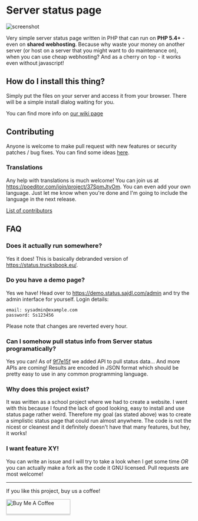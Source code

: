# Server status page
![screenshot](https://status.trucksbook.eu/img/screenshot.png)

Very simple server status page written in PHP that can run on **PHP 5.4+** - even on **shared webhosting**. Because why waste your money on another server (or host on a server that you might want to do maintenance on), when you can use cheap webhosting? And as a cherry on top - it works even without javascript!

## How do I install this thing?
Simply put the files on your server and access it from your browser. There will be a simple install dialog waiting for you.

You can find more info on [our wiki page](https://github.com/Pryx/server-status/wiki)

## Contributing
Anyone is welcome to make pull request with new features or security patches / bug fixes. You can find some ideas [here](https://github.com/Pryx/server-status/labels/help%20wanted).

### Translations
Any help with translations is much welcome! You can join us at https://poeditor.com/join/project/37SpmJtyOm. You can even add your own language. Just let me know when you're done and I'm going to include the language in the next release.

[List of contributors](https://github.com/Pryx/server-status/wiki/contributors)

## FAQ

### Does it actually run somewhere?
Yes it does! This is basically debranded version of https://status.trucksbook.eu/. 

### Do you have a demo page?
Yes we have! Head over to https://demo.status.sajdl.com/admin and try the admin interface for yourself.
Login details:
```
email: sysadmin@example.com
password: Ss123456
```
Please note that changes are reverted every hour.

### Can I somehow pull status info from Server status programatically?
Yes you can! As of [9f7e15f](https://github.com/Pryx/server-status/commit/9f7e15fcd1d900108cbb0b3cad4bdc5ecf8b741b) we added API to pull status data... And more APIs are coming! Results are encoded in JSON format which should be pretty easy to use in any common programming language.

### Why does this project exist?
It was written as a school project where we had to create a website. I went with this because I found the lack of good looking, easy to install and use status page rather weird. Therefore my goal (as stated above) was to create a simplistic status page that could run almost anywhere. The code is not the nicest or cleanest and it definitely doesn't have that many features, but hey, it works!

### I want feature XY!
You can write an issue and I will try to take a look when I get some time *OR* you can actually make a fork as the code it GNU licensed. Pull requests are most welcome!

___

If you like this project, buy us a coffee!

<a href="https://www.buymeacoffee.com/Pryx"><img src="https://www.buymeacoffee.com/assets/img/custom_images/orange_img.png" alt="Buy Me A Coffee" style="height: 41px !important;width: 174px !important;box-shadow: 0px 3px 2px 0px rgba(190, 190, 190, 0.5) !important;-webkit-box-shadow: 0px 3px 2px 0px rgba(190, 190, 190, 0.5) !important;" target="_blank"></a>
